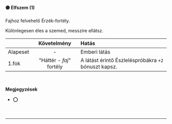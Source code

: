 #### 🟣 Elfszem (1)

Fajhoz felvehető Érzék-fortély.

Különlegesen éles a szemed, messzire ellátsz.

| |  Követelmény | Hatás  |
| :----------- | :-----------: | :----------- |
| Alapeset| - | Emberi látás |
| 1.fok | "Háttér - *faj*" fortély | A látást érintő Észleléspróbákra `+2` bónuszt kapsz. |

<br />

**Megjegyzések**

- ⭕

<br />

---
